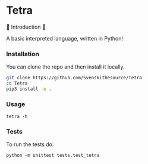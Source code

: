 # Tetra
👋 Introduction 👋

A basic interpreted language, written in Python!
### Installation
You can clone the repo and then install it locally.
```bash
git clone https://github.com/Svenskithesource/Tetra
cd Tetra
pip3 install -e .
```

### Usage
`tetra -h`

### Tests
To run the tests do:

`python -m unittest tests.test_tetra`
